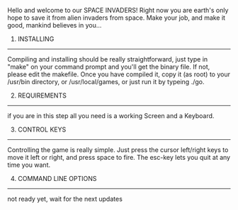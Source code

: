 
Hello and welcome to our SPACE INVADERS! Right now you are earth's only hope to save
it from alien invaders from space. Make your job, and make it good, mankind
believes in you...

1. INSTALLING
-------------
Compiling and installing should be really straightforward, just type in 
"make" on your command prompt and you'll get the binary file. If not, please
edit the makefile. Once you have compiled it, copy it (as root) to your
/usr/bin directory, or /usr/local/games, or just run it by typeing
./go.

2. REQUIREMENTS
---------------
if you are in this step all you need is a working Screen and a Keyboard.

3. CONTROL KEYS
---------------
Controlling the game is really simple. Just press the cursor left/right keys 
to move it left or right, and press space to fire. The esc-key lets you quit 
at any time you want.

4. COMMAND LINE OPTIONS
-----------------------
not ready yet, wait for the next updates
